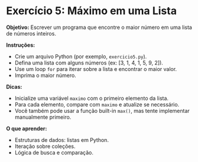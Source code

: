 # Exercício 5: Máximo em uma Lista

**Objetivo:** Escrever um programa que encontre o maior número em uma lista de números inteiros.

**Instruções:**
- Crie um arquivo Python (por exemplo, `exercicio5.py`).
- Defina uma lista com alguns números (ex: [3, 1, 4, 1, 5, 9, 2]).
- Use um loop `for` para iterar sobre a lista e encontrar o maior valor.
- Imprima o maior número.

**Dicas:**
- Inicialize uma variável `maximo` com o primeiro elemento da lista.
- Para cada elemento, compare com `maximo` e atualize se necessário.
- Você também pode usar a função built-in `max()`, mas tente implementar manualmente primeiro.

**O que aprender:**
- Estruturas de dados: listas em Python.
- Iteração sobre coleções.
- Lógica de busca e comparação.